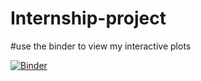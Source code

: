 # Internship-project

#use the binder to view my interactive plots

[![Binder](https://mybinder.org/badge_logo.svg)](https://mybinder.org/v2/gh/jaisandeshls/Internship-project/master?filepath=Estimation_of_car_prices.ipynb)
